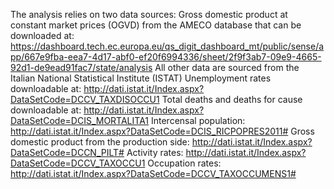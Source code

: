 The analysis relies on two data sources:
Gross domestic product at constant market prices (OGVD) from the AMECO database that can be downloaded at: https://dashboard.tech.ec.europa.eu/qs_digit_dashboard_mt/public/sense/app/667e9fba-eea7-4d17-abf0-ef20f6994336/sheet/2f9f3ab7-09e9-4665-92d1-de9ead91fac7/state/analysis
All other data are sourced from the Italian National Statistical Institute (ISTAT) 
Unemployment rates downloadable at: http://dati.istat.it/Index.aspx?DataSetCode=DCCV_TAXDISOCCU1
Total deaths and deaths for cause downloadable at: http://dati.istat.it/Index.aspx?DataSetCode=DCIS_MORTALITA1
Intercensal population: http://dati.istat.it/Index.aspx?DataSetCode=DCIS_RICPOPRES2011# 
Gross domestic product from the production side: http://dati.istat.it/Index.aspx?DataSetCode=DCCN_PILT# 
Activity rates: http://dati.istat.it/Index.aspx?DataSetCode=DCCV_TAXOCCU1 
Occupation rates: http://dati.istat.it/Index.aspx?DataSetCode=DCCV_TAXOCCUMENS1#
